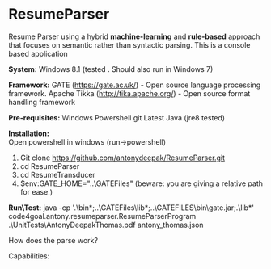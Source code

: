 # ResumeParser
Resume Parser using a hybrid **machine-learning** and **rule-based** approach that focuses on semantic rather than syntactic parsing. This is a console based application

**System:**
Windows 8.1 (tested . Should also run in Windows 7)

**Framework:**
GATE (https://gate.ac.uk/) - Open source language processing framework.
Apache Tikka (http://tika.apache.org/) - Open source format handling framework

**Pre-requisites:**
Windows
Powershell
git
Latest Java (jre8 tested)


**Installation:**<br />
Open powershell in windows (run->powershell) <br />
1) Git clone https://github.com/antonydeepak/ResumeParser.git <br />
2) cd ResumeParser <br />
3) cd ResumeTransducer <br />
4) $env:GATE_HOME="..\GATEFiles" (beware: you are giving a relative path for ease.)<br />

**Run\Test:**
java -cp '.\bin*;..\GATEFiles\lib*;..\GATEFILES\bin\gate.jar;.\lib*' code4goal.antony.resumeparser.ResumeParserProgram .\UnitTests\AntonyDeepakThomas.pdf antony_thomas.json

How does the parse work?

Capabilities:


